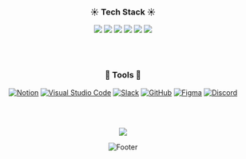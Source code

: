 <div align="center">


  <!-- 뱃지 -->
### ☀️ Tech Stack ☀️
  <img src="https://img.shields.io/badge/Python-3776AB?style=flat&logo=Python&logoColor=white" />
  <img src="https://img.shields.io/badge/HTML5-E34F26?style=flat&logo=HTML5&logoColor=white" />
  <img src="https://img.shields.io/badge/CSS3-1572B6?style=flat&logo=CSS3&logoColor=white" />
  <img src="https://img.shields.io/badge/JavaScript-F7DF1E?style=flat&logo=JavaScript&logoColor=black" />
  <img src="https://img.shields.io/badge/React-61DAFB?style=flat&logo=React&logoColor=white" />
  <img src="https://img.shields.io/badge/Flutter-02569B?style=flat&logo=Flutter&logoColor=white" />

<br><br>

### 🫧 Tools 🫧
[![Notion](https://img.shields.io/badge/Notion-000000?style=flat&logo=Notion&logoColor=white)](https://www.notion.so/)
[![Visual Studio Code](https://img.shields.io/badge/Visual%20Studio%20Code-007ACC?style=flat&logo=Visual%20Studio%20Code&logoColor=white)](https://code.visualstudio.com/)
[![Slack](https://img.shields.io/badge/Slack-4A154B?style=flat&logo=Slack&logoColor=white)](https://slack.com/)
[![GitHub](https://img.shields.io/badge/GitHub-181717?style=flat&logo=GitHub&logoColor=white)](https://github.com/)
[![Figma](https://img.shields.io/badge/Figma-F24E1E?style=flat&logo=Figma&logoColor=white)](https://www.figma.com/)
[![Discord](https://img.shields.io/badge/Discord-5865F2?style=flat&logo=Discord&logoColor=white)](https://discord.com/)

<br><br>
  <!-- GitHub 통계 -->

  <img src="https://github-readme-stats.vercel.app/api/top-langs/?username=sefdcrxe&layout=compact" />


![Footer](https://capsule-render.vercel.app/api?type=waving&color=23ADFF2F&height=100&section=footer)



</div>
